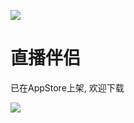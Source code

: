 
![](http://osnabh9h1.bkt.clouddn.com/17-8-12/21677038.jpg)
# 直播伴侣
已在AppStore上架, 欢迎下载

![](http://osnabh9h1.bkt.clouddn.com/17-8-12/96533874.jpg)
